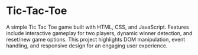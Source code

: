 # Tic-Tac-Toe
A simple Tic Tac Toe game built with HTML, CSS, and JavaScript. Features include interactive gameplay for two players, dynamic winner detection, and reset/new game options. This project highlights DOM manipulation, event handling, and responsive design for an engaging user experience.
